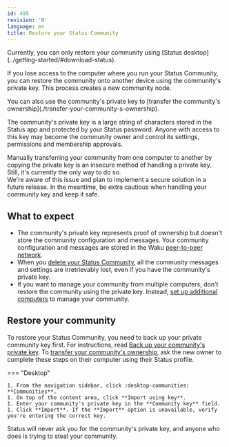```yaml
---
id: 495
revision: '0'
language: en
title: Restore your Status Community
---
```


<Admonition type="info">
Currently, you can only restore your community using [Status desktop](../getting-started/#download-status).
</Admonition>

If you lose access to the computer where you run your Status Community, you can restore the community onto another device using the community's private key. This process creates a new community node.

<Admonition type="info">
You can also use the community's private key to [transfer the community's ownership](./transfer-your-community-s-ownership).
</Admonition>

The community's private key is a large string of characters stored in the Status app and protected by your Status password. Anyone with access to this key may become the community owner and control its settings, permissions and membership approvals.

<Admonition type="warn">
Manually transferring your community from one computer to another by copying the private key is an insecure method of handling a private key. Still, it's currently the only way to do so.<br/>
We're aware of this issue and plan to implement a secure solution in a future release. In the meantime, be extra cautious when handling your community key and keep it safe.
</Admonition>

## What to expect

- The community's private key represents proof of ownership but doesn't store the community configuration and messages. Your community configuration and messages are stored in the Waku [peer-to-peer network](../messaging-and-web3-browser/about-status-messages#peer-to-peer-messaging).
- When you [delete your Status Community](./delete-your-status-community), all the community messages and settings are irretrievably lost, even if you have the community's private key.
- If you want to manage your community from multiple computers, don't restore the community using the private key. Instead, [set up additional computers](../manage-your-community-from-different-computers) to manage your community.

## Restore your community

To restore your Status Community, you need to back up your private community key first. For instructions, read [Back up your community's private key](./back-up-your-community-s-private-key). To [transfer your community's ownership](./transfer-your-community-s-ownership), ask the new owner to complete these steps on their computer using their Status profile.

=== "Desktop"

    1. From the navigation sidebar, click :desktop-communities: **Communities**.
    1. On top of the content area, click **Import using key**.
    1. Enter your community's private key in the **Community key** field.
    1. Click **Import**. If the **Import** option is unavailable, verify you're entering the correct key.

<Admonition type="info">
Status will never ask you for the community's private key, and anyone who does is trying to steal your community.
</Admonition>
